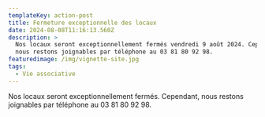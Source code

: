 ```yaml
---
templateKey: action-post
title: Fermeture exceptionnelle des locaux
date: 2024-08-08T11:16:13.560Z
description: >
  Nos locaux seront exceptionnellement fermés vendredi 9 août 2024. Cependant,
  nous restons joignables par téléphone au 03 81 80 92 98.
featuredimage: /img/vignette-site.jpg
tags:
  - Vie associative
---
```

Nos locaux seront exceptionnellement fermés. Cependant, nous restons joignables par téléphone au 03 81 80 92 98.